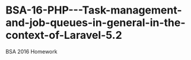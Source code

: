 # BSA-16-PHP---Task-management-and-job-queues-in-general-in-the-context-of-Laravel-5.2
BSA 2016 Homework
